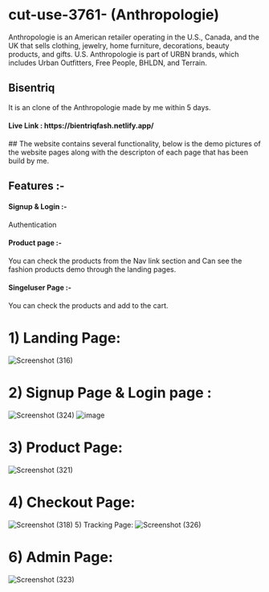 # cut-use-3761- (Anthropologie)
Anthropologie is an American retailer operating in the U.S., Canada, and the UK that sells clothing, jewelry, home furniture, decorations, beauty products, and gifts. U.S. Anthropologie is part of URBN brands, which includes Urban Outfitters, Free People, BHLDN, and Terrain.
<h2>Bisentriq</h2> 
It is an clone of the Anthropologie made by me within 5 days.
<h4> Live Link :  https://bientriqfash.netlify.app/</h4>
## The website contains several functionality, below is the demo pictures of the website pages along with the descripton of each page that has been build by me.

<h2>Features :-</h2>
<h4> Signup & Login :- </h4> Authentication
<h4> Product page :- </h4> You can check the products from the Nav link section and Can see the fashion products demo through the landing pages.
<h4>Singeluser Page :-</h4> You can check the products and add to the cart.



# 1) Landing Page:
![Screenshot (316)](https://user-images.githubusercontent.com/112754558/221496323-5b9a03d5-852b-435b-98fd-85c99b0922bc.png)


# 2) Signup Page & Login page :
![Screenshot (324)](https://user-images.githubusercontent.com/112754558/221497446-98c4c0f2-4b0f-418c-86d9-e53e48b06790.png)
![image](https://user-images.githubusercontent.com/112754558/221497218-0eaaf343-7969-40c7-af56-fe930e39fc46.png)
# 3) Product Page:

![Screenshot (321)](https://user-images.githubusercontent.com/112754558/221497529-f3229d88-22d9-49a5-a5fd-09d5fccd9157.png)

# 4) Checkout Page:
![Screenshot (318)](https://user-images.githubusercontent.com/112754558/221497615-ee726bd4-7891-46ae-9ea3-37af3e6f227a.png)
5) Tracking Page:
![Screenshot (326)](https://user-images.githubusercontent.com/112754558/221503853-7792ed16-5092-41d2-929f-0390b2add515.png)


# 6) Admin Page:
![Screenshot (323)](https://user-images.githubusercontent.com/112754558/221497652-54a32ed4-2ec8-4c00-87af-bcc8d85a51ce.png)
